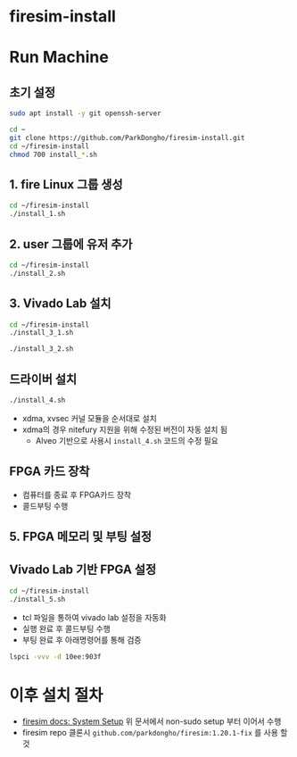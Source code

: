 # firesim-install

# Run Machine

## 초기 설정

```bash
sudo apt install -y git openssh-server
```

```bash
cd ~
git clone https://github.com/ParkDongho/firesim-install.git
cd ~/firesim-install
chmod 700 install_*.sh
```

## 1. fire Linux 그룹 생성 

```bash
cd ~/firesim-install
./install_1.sh
```

## 2. user 그룹에 유저 추가

```bash
cd ~/firesim-install
./install_2.sh
```

## 3. Vivado Lab 설치

```bash
cd ~/firesim-install
./install_3_1.sh
```

```bash
./install_3_2.sh
```

## 드라이버 설치

```bash
./install_4.sh
```

- xdma, xvsec 커널 모듈을 순서대로 설치
- xdma의 경우 nitefury 지원을 위해 수정된 버전이 자동 설치 됨
  - Alveo 기반으로 사용시 `install_4.sh` 코드의 수정 필요


## FPGA 카드 장착
- 컴퓨터를 종료 후 FPGA카드 장착
- 콜드부팅 수행


## 5. FPGA 메모리 및 부팅 설정

## Vivado Lab 기반 FPGA 설정

```bash
cd ~/firesim-install
./install_5.sh
```

- tcl 파일을 통하여 vivado lab 설정을 자동화
- 실행 완료 후 콜드부팅 수행
- 부팅 완료 후 아래명령어를 통해 검증

```bash
lspci -vvv -d 10ee:903f
```

# 이후 설치 절차
- [firesim docs: System Setup](https://docs.fires.im/en/1.20.1/Getting-Started-Guides/On-Premises-FPGA-Getting-Started/Initial-Setup/RHS-Research-Nitefury-II.html#system-setup) 위 문서에서 non-sudo setup 부터 이어서 수행
- firesim repo 클론시 `github.com/parkdongho/firesim:1.20.1-fix` 를 사용 할 것
